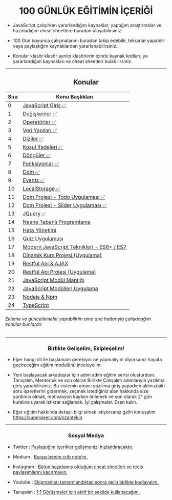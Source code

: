 <h1 align="center">100 GÜNLÜK EĞİTİMİN İÇERİĞİ </h1>

- JavaScript çalışırken yararlandığım kaynaklar, yaptığım araştırmalar ve hazırladığım cheat sheetlere buradan ulaşabilirsiniz.

- 100 Gün boyunca çalışmalarımı buradan takip edebilir, tekrarlar yapabilir veya paylaştığım kaynaklardan yararlanabilirsiniz.

- Konular klasör klasör ayrılıp klasörlerin içinde kaynak kodları, ya yararlandığım kaynakları ve cheat sheetleri bulabilirsiniz.

<hr/>

<h2 align="center">Konular </h2>

|Sıra|Konu Başlıkları  |
|--|--|
|0 |[JavaScript Giriş :white_check_mark:](https://github.com/ozantekin/100DaysOfJS/tree/main/01-JavaScriptGiris) |
|1  |[Değişkenler :white_check_mark:](https://github.com/ozantekin/100DaysOfJS/tree/main/02-Degiskenler)  |
|2  |[Operatörler :white_check_mark:](https://github.com/ozantekin/100DaysOfJS/tree/main/03-Operatorler)  |
|3  |[Veri Yapıları :white_check_mark:](https://github.com/ozantekin/100DaysOfJS/tree/main/04-VeriYapilari)  |
|4  |[Diziler :white_check_mark:](https://github.com/ozantekin/100DaysOfJS/tree/main/05-Diziler)  |
|5  |[Koşul İfadeleri :white_check_mark:](https://github.com/ozantekin/100DaysOfJS/tree/main/06-KosulIfadeleri)  |
|6  |[Döngüler :white_check_mark:](https://github.com/ozantekin/100DaysOfJS/tree/main/07-Donguler)  |
|7  |[Fonksiyonlar :white_check_mark:](https://github.com/ozantekin/100DaysOfJS/tree/main/08-Fonksiyonlar)  |
|8  |[Dom :white_check_mark:](https://github.com/ozantekin/100DaysOfJS/tree/main/09-Dom)  |
|9  |[Events :white_check_mark:](https://github.com/ozantekin/100DaysOfJS/tree/main/10-Events)  |
|10  |[LocalStorage :white_check_mark:](https://github.com/ozantekin/100DaysOfJS/tree/main/11-LocalStorage)  |
|11  |[Dom Projesi - Todo Uygulaması :white_check_mark:](https://github.com/ozantekin/100DaysOfJS/tree/main/12-DomProjesi-ToDoUygulamasi)  |
|12  |[Dom Projesi - Slider Uygulaması :white_check_mark:](https://github.com/ozantekin/100DaysOfJS/tree/main/13-DomProjesiSliderUygulamasi)  |
|13  |[JQuery :white_check_mark:](https://github.com/ozantekin/100DaysOfJS/tree/main/14-JQuery)  |
|14  |[Nesne Tabanlı Programlama](https://github.com/ozantekin/100DaysOfJS/tree/main/15-NesneTabanliProgramlama)  |
|15  |[Hata Yönetimi]()  |
|16  |[Quiz Uygulaması]()  |
|17  |[Modern JavaScript Teknikleri - ES6+ / ES7]()  |
|18  |[Dinamik Kurs Projesi (Uygulama)]()  |
|19  |[Restful Api & AJAX]()  |
|20  |[Restful Api Projesi (Uygulama)]()  |
|21  |[JavaScript Modül Mantığı]()  |
|22  |[JavaScript Modülleri Uygulama]()  |
|23  |[Nodejs & Npm]()  |
|24  |[TypeScript]()  |

###### Ekleme ve güncellemeler yapabilirim ama ana hatlarıyla çalışacağım konular bunlardır.

<hr>

<h3 align="center">Birlikte Gelişelim, Ekipleşelim!</h3>

- Eğer hangi dil ile başlamam gerekiyor ne yapmalıyım diyorsanız hayata geçireceğim eğitim modulünü inceleyelim: 
  
- Yeni başlayacak arkadaşlar için adım adım eğitim serisi oluşturdum. Tanışalım, Mentorluk ve son olarak Birlikte Çalışalım adımlarıyla yazılıma giriş yapabilirsiniz. Bu sistemin amacı yazılıma giriş yaparken aklınızdaki soru işaretlerini gidermek, seçmek istediğiniz alan hakkında size yardımcı olmak, motivasyon kaybını önlemek ve son olarak 21 gün kuralına uyarak istikrar sağlamak. İyi çalışmalar. Esen kalın.

- Eğer eğitim hakkında detaylı bilgi almak istiyorsanız gelin konuşalım <a>https://superpeer.com/ozantekin<a/>.

<hr>

<h3 align="center">Sosyal Medya</h3>


- Twitter : <a href="https://twitter.com/ozantekindev"> Paylaştığım içerikler gelişmenizi hızlandıracaktır.</a>

- Medium : <a href="https://medium.com/@ozantekindev">Burası benim crib note’m.</a>

- Instagram : <a href="https://medium.com/@ozantekindev">Bütün hazırlamış olduğum cheat sheetleri ve reels paylaşımlarını kaçırmayın.</a>

- Youtube : <a href="https://www.youtube.com/channel/UC86HNI5ZoebM7zqAVQt6ouw">Ekipmanları tamamlandıktan sonra gelin birlikte kodlayalım.</a>

- Tanışalım : <a href="https://superpeer.com/ozantekin">1:1 Görüşmeler için aktif bir şekilde kullanacağım.</a>

